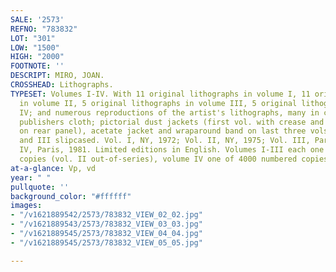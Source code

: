 ```yaml
---
SALE: '2573'
REFNO: "783832"
LOT: "301"
LOW: "1500"
HIGH: "2000"
FOOTNOTE: ''
DESCRIPT: MIRO, JOAN.
CROSSHEAD: Lithographs.
TYPESET: Volumes I-IV. With 11 original lithographs in volume I, 11 original lithographs
  in volume II, 5 original lithographs in volume III, 5 original lithographs in volume
  IV; and numerous reproductions of the artist's lithographs, many in color. 4to,
  publishers cloth; pictorial dust jackets (first vol. with crease and small serration
  on rear panel), acetate jacket and wraparound band on last three vols.; vols. II
  and III slipcased. Vol. I, NY, 1972; Vol. II, NY, 1975; Vol. III, Paris, 1977; Vol.
  IV, Paris, 1981. Limited editions in English. Volumes I-III each one of 5000 numbered
  copies (vol. II out-of-series), volume IV one of 4000 numbered copies
at-a-glance: Vp, vd
year: " "
pullquote: ''
background_color: "#ffffff"
images:
- "/v1621889542/2573/783832_VIEW_02_02.jpg"
- "/v1621889543/2573/783832_VIEW_03_03.jpg"
- "/v1621889545/2573/783832_VIEW_04_04.jpg"
- "/v1621889545/2573/783832_VIEW_05_05.jpg"

---
```

